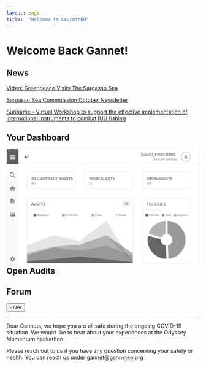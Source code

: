```yaml
---
layout: page
title:  "Welcome to LeucothEO"
---
```


# Welcome Back Gannet!

## News

[Video: Greenpeace Visits The Sargasso Sea](https://bernews.com/2020/11/video-sargasso-sea-marine-area-bermuda/)

[Sargasso Sea Commuission October Newsletter](https://myemail.constantcontact.com/October-2020-Sargasso-Sea-Commission-Newsletter.html?soid=1109154724045&aid=PWyYwOkTDt0)

[Suriname - Virtual Workshop to support the effective implementation of International Instruments to combat IUU fishing](http://www.fao.org/iuu-fishing/news-events/detail/en/c/1320325/)


## Your Dashboard

<img src="assets/img/gannet_dashboard.png" alt="Gannet Dashboard" align="left">

## Open Audits

## Forum

<button onclick="document.location='https://www.youtube.com/watch?v=dQw4w9WgXcQ'">Enter</button>

<hr>

Dear Gannets, we hope you are all safe during the ongoing COVID-19 situation. We would like to hear about your experiences at the Odyssey Momentum hackathon. 

Please reach out to us if you have any question concerning your safety or health. You can reach us under gannet@ganneteo.org